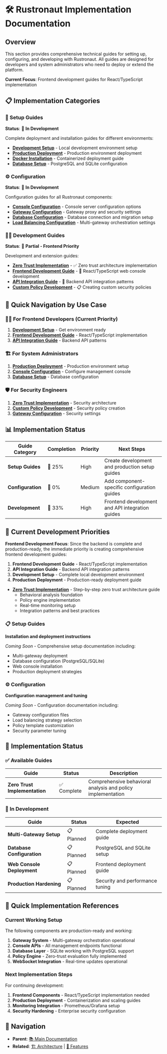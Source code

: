 # 🛠️ Rustronaut Implementation Documentation

## Overview

This section provides comprehensive technical guides for setting up, configuring, and developing with Rustronaut. All guides are designed for developers and system administrators who need to deploy or extend the platform.

**Current Focus**: Frontend development guides for React/TypeScript implementation

## 📋 Implementation Categories

### 🚀 Setup Guides
**Status**: 🚧 **In Development**

Complete deployment and installation guides for different environments:

- **[Development Setup](setup-guides/development-setup.md)** - Local development environment setup
- **[Production Deployment](setup-guides/production-deployment.md)** - Production environment deployment  
- **[Docker Installation](setup-guides/docker-installation.md)** - Containerized deployment guide
- **[Database Setup](setup-guides/database-setup.md)** - PostgreSQL and SQLite configuration

### ⚙️ Configuration
**Status**: 🚧 **In Development**

Configuration guides for all Rustronaut components:

- **[Console Configuration](configuration/console-config.md)** - Console server configuration options
- **[Gateway Configuration](configuration/gateway-config.md)** - Gateway proxy and security settings
- **[Database Configuration](configuration/database-config.md)** - Database connection and migration setup
- **[Load Balancing Configuration](configuration/load-balancing-config.md)** - Multi-gateway orchestration settings

### 🧑‍💻 Development Guides
**Status**: 🚧 **Partial - Frontend Priority**

Development and extension guides:

- **[Zero Trust Implementation](development/zero-trust-implementation.md)** - ✅ Zero trust architecture implementation
- **[Frontend Development Guide](development/frontend-development.md)** - 🚧 React/TypeScript web console development  
- **[API Integration Guide](development/api-integration.md)** - 🚧 Backend API integration patterns
- **[Custom Policy Development](development/custom-policies.md)** - 📋 Creating custom security policies

## 🎯 Quick Navigation by Use Case

### 👨‍💻 **For Frontend Developers** (Current Priority)
1. **[Development Setup](setup-guides/development-setup.md)** - Get environment ready
2. **[Frontend Development Guide](development/frontend-development.md)** - React/TypeScript implementation
3. **[API Integration Guide](development/api-integration.md)** - Backend API patterns

### 🏗️ **For System Administrators**
1. **[Production Deployment](setup-guides/production-deployment.md)** - Production environment setup
2. **[Console Configuration](configuration/console-config.md)** - Configure management console
3. **[Database Setup](setup-guides/database-setup.md)** - Database configuration

### 🛡️ **For Security Engineers**
1. **[Zero Trust Implementation](development/zero-trust-implementation.md)** - Security architecture
2. **[Custom Policy Development](development/custom-policies.md)** - Security policy creation
3. **[Gateway Configuration](configuration/gateway-config.md)** - Security settings

## 📊 Implementation Status

| Guide Category | Completion | Priority | Next Steps |
|---------------|------------|----------|------------|
| **Setup Guides** | 🚧 25% | High | Create development and production setup guides |
| **Configuration** | 🚧 0% | Medium | Add component-specific configuration guides |
| **Development** | 🚧 33% | High | Frontend development and API integration guides |

## 🎯 Current Development Priorities

**Frontend Development Focus**: Since the backend is complete and production-ready, the immediate priority is creating comprehensive frontend development guides:

1. **Frontend Development Guide** - React/TypeScript implementation
2. **API Integration Guide** - Backend API integration patterns  
3. **Development Setup** - Complete local development environment
4. **Production Deployment** - Production-ready deployment guide

- **[Zero Trust Implementation](development/zero-trust-implementation.md)** - Step-by-step zero trust architecture guide
  - Behavioral analysis foundation
  - Policy engine implementation
  - Real-time monitoring setup
  - Integration patterns and best practices

### 📋 Setup Guides
**Installation and deployment instructions**

*Coming Soon* - Comprehensive setup documentation including:
- Multi-gateway deployment
- Database configuration (PostgreSQL/SQLite)
- Web console installation
- Production deployment strategies

### ⚙️ Configuration
**Configuration management and tuning**

*Coming Soon* - Configuration documentation including:
- Gateway configuration files
- Load balancing strategy selection
- Policy template customization
- Security parameter tuning

## 🎯 Implementation Status

### ✅ Available Guides
| Guide | Status | Description |
|-------|--------|-------------|
| **Zero Trust Implementation** | ✅ Complete | Comprehensive behavioral analysis and policy implementation |

### 🚧 In Development
| Guide | Status | Expected |
|-------|--------|----------|
| **Multi-Gateway Setup** | 📋 Planned | Complete deployment guide |
| **Database Configuration** | 📋 Planned | PostgreSQL and SQLite setup |
| **Web Console Deployment** | 📋 Planned | Frontend deployment guide |
| **Production Hardening** | 📋 Planned | Security and performance tuning |

## 🔧 Quick Implementation References

### Current Working Setup
The following components are production-ready and working:

1. **Gateway System** - Multi-gateway orchestration operational
2. **Console APIs** - All management endpoints functional
3. **Database Layer** - SQLite working with PostgreSQL support
4. **Policy Engine** - Zero-trust evaluation fully implemented
5. **WebSocket Integration** - Real-time updates operational

### Next Implementation Steps
For continuing development:

1. **Frontend Components** - React/TypeScript implementation needed
2. **Production Deployment** - Containerization and scaling guides
3. **Monitoring Integration** - Prometheus/Grafana setup
4. **Security Hardening** - Enterprise security configuration

## 🧭 Navigation

- **Parent**: [📚 Main Documentation](../README.md)
- **Related**: [🏗️ Architecture](../architecture/README.md) | [🎯 Features](../features/README.md)
